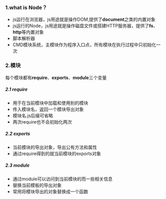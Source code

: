 ### 1.what is Node？

* js运行在浏览器，js用途就是操作DOM,提供了**document**之类的内置对象
* js运行的Node，js用途就是操作磁盘文件或搭建HTTP服务器，提供了**fs**、**http**等内置对象
* 脚本解析器
* CMD模块系统，主模块作为程序入口点，所有模块在执行过程中只初始化一次

### 2.模块

每个模块都有**require**、**exports**、**module**三个变量

##### 2.1 require

* 用于在当前模块中加载和使用别的模块
* 传入模块名，返回一个模块导出对象
* 模块名.js后缀可省略
* 两次require也不会初始化两次

##### 2.2 exports

* 当前模块的导出对象，导出公有方法和属性
* 通过require得到的就当前模块的exports对象

##### 2.3 module

* 通过module可以访问到当前模块的而一些相关信息
* 替换当前模板的导出对象
* 常用将模块导出的对象替换成一个函数








